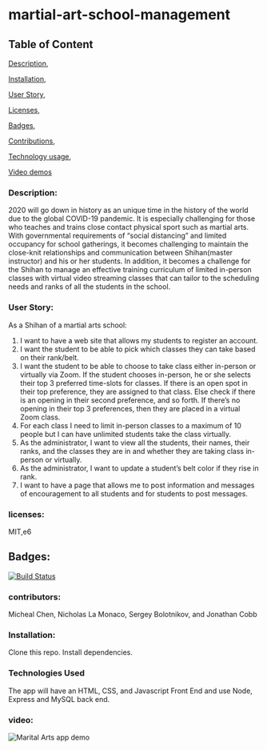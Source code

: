 # martial-art-school-management

  
## Table of Content

[Description](#Description),

[Installation](#installation),

[User Story](#UserStory),

[Licenses](#licenses),

[Badges](#Badges),


[Contributions](#contributions),

[Technology usage](#usage),
    
[Video demos](#video)
      
  
    
  ### Description:
 2020 will go down in history as an unique time in the history of the world due to the global COVID-19 pandemic. It is especially challenging for those who teaches and trains close contact physical sport such as martial arts. With governmental requirements of “social distancing” and limited occupancy for school gatherings, it becomes challenging to maintain the close-knit relationships and communication between Shihan(master instructor) and his or her students. In addition, it becomes a challenge for the Shihan to manage an effective training curriculum of limited in-person classes with virtual video streaming classes that can tailor to the scheduling needs and ranks of all the students in the school.
  


  
  ### User Story:
As a Shihan of a martial arts school:
1. I want to have a web site that allows my students to register an account.
2. I want the student to be able to pick which classes they can take based on their rank/belt.
3. I want the student to be able to choose to take class either in-person or virtually via Zoom. If the student chooses in-person, he or she selects their top 3 preferred time-slots for classes. If there is an open spot in their top preference, they are assigned to that class. Else check if there is an opening in their second preference, and so forth. If there’s no opening in their top 3 preferences, then they are placed in a virtual Zoom class.
4. For each class I need to limit in-person classes to a maximum of 10 people but I can have unlimited students take the class virtually.
5. As the administrator, I want to view all the students, their names, their ranks, and the classes they are in and whether they are taking class in-person or virtually.
6. As the administrator, I want to update a student’s belt color if they rise in rank.
7. I want to have a page that allows me to post information and messages of encouragement to all students and for students to post messages.

    
### licenses:
MIT,e6

## Badges:
[![Build Status](https://travis-ci.org/ali-irawan/xtra.svg?branch=master)](https://travis-ci.org/ali-irawan/xtra)

    
### contributors:
Micheal Chen,
Nicholas La Monaco,
Sergey Bolotnikov, and
Jonathan Cobb

    
### Installation:
Clone this repo. Install dependencies.   


    
      
### Technologies Used
The app will have an HTML, CSS, and Javascript Front End and use Node, Express and MySQL back end.

### video:
![Marital Arts app demo](https://media.giphy.com/media/JTEBMxp8zPlD8jxPMz/giphy.gif)

